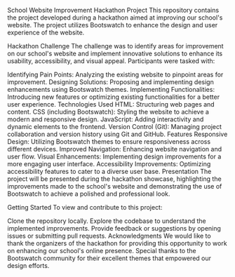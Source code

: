 School Website Improvement Hackathon Project
This repository contains the project developed during a hackathon aimed at improving our school's website. The project utilizes Bootswatch to enhance the design and user experience of the website.

Hackathon Challenge
The challenge was to identify areas for improvement on our school's website and implement innovative solutions to enhance its usability, accessibility, and visual appeal. Participants were tasked with:

Identifying Pain Points: Analyzing the existing website to pinpoint areas for improvement.
Designing Solutions: Proposing and implementing design enhancements using Bootswatch themes.
Implementing Functionalities: Introducing new features or optimizing existing functionalities for a better user experience.
Technologies Used
HTML: Structuring web pages and content.
CSS (including Bootswatch): Styling the website to achieve a modern and responsive design.
JavaScript: Adding interactivity and dynamic elements to the frontend.
Version Control (Git): Managing project collaboration and version history using Git and GitHub.
Features
Responsive Design: Utilizing Bootswatch themes to ensure responsiveness across different devices.
Improved Navigation: Enhancing website navigation and user flow.
Visual Enhancements: Implementing design improvements for a more engaging user interface.
Accessibility Improvements: Optimizing accessibility features to cater to a diverse user base.
Presentation
The project will be presented during the hackathon showcase, highlighting the improvements made to the school's website and demonstrating the use of Bootswatch to achieve a polished and professional look.

Getting Started
To view and contribute to this project:

Clone the repository locally.
Explore the codebase to understand the implemented improvements.
Provide feedback or suggestions by opening issues or submitting pull requests.
Acknowledgments
We would like to thank the organizers of the hackathon for providing this opportunity to work on enhancing our school's online presence. Special thanks to the Bootswatch community for their excellent themes that empowered our design efforts.
